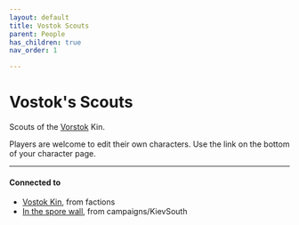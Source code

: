 ```yaml
---
layout: default
title: Vostok Scouts
parent: People
has_children: true
nav_order: 1

---
```


# Vostok's Scouts

Scouts of the [Vorstok](../factions/Vorstok.md) Kin.

Players are welcome to edit their own characters.
Use the link on the bottom of your character page.

---
#### Connected to

<!-- QueryToSerialize: LIST without ID "["+ title + "](https://terra-campaigns.github.io/"+ regexreplace(file.path, ".md", "") + ")" + ", from " + regexreplace(file.folder, "degenesis/", "") FROM ([[]]) OR outgoing([[]]) WHERE file.name != this.file.name AND file.name != "directory" AND file.name != "campaigns" WHERE file.name != "index" SORT file.folder DESC -->
<!-- SerializedQuery: LIST without ID "["+ title + "](https://terra-campaigns.github.io/"+ regexreplace(file.path, ".md", "") + ")" + ", from " + regexreplace(file.folder, "degenesis/", "") FROM ([[]]) OR outgoing([[]]) WHERE file.name != this.file.name AND file.name != "directory" AND file.name != "campaigns" WHERE file.name != "index" SORT file.folder DESC -->
- [Vostok Kin](https://terra-campaigns.github.io/degenesis/factions/Vorstok), from factions
- [In the spore wall](https://terra-campaigns.github.io/degenesis/campaigns/KievSouth/chap1), from campaigns/KievSouth
<!-- SerializedQuery END -->
